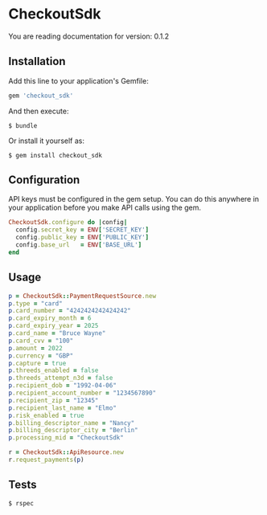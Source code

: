 # CheckoutSdk

You are reading documentation for version: 0.1.2

## Installation

Add this line to your application's Gemfile:

```ruby
gem 'checkout_sdk'
```

And then execute:

    $ bundle

Or install it yourself as:

    $ gem install checkout_sdk

## Configuration

API keys must be configured in the gem setup. You can do this anywhere in your application before you make API calls using the gem.

```ruby
CheckoutSdk.configure do |config|
  config.secret_key = ENV['SECRET_KEY']
  config.public_key = ENV['PUBLIC_KEY']
  config.base_url   = ENV['BASE_URL']
end
```

## Usage

```ruby
p = CheckoutSdk::PaymentRequestSource.new
p.type = "card"
p.card_number = "4242424242424242"
p.card_expiry_month = 6
p.card_expiry_year = 2025
p.card_name = "Bruce Wayne"
p.card_cvv = "100"
p.amount = 2022
p.currency = "GBP"
p.capture = true
p.threeds_enabled = false
p.threeds_attempt_n3d = false
p.recipient_dob = "1992-04-06"
p.recipient_account_number = "1234567890"
p.recipient_zip = "12345"
p.recipient_last_name = "Elmo"
p.risk_enabled = true
p.billing_descriptor_name = "Nancy"
p.billing_descriptor_city = "Berlin"
p.processing_mid = "CheckoutSdk"

r = CheckoutSdk::ApiResource.new
r.request_payments(p)
```

## Tests

    $ rspec
